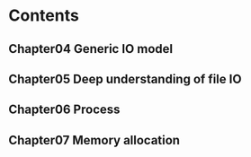 # Contents
## Chapter04 Generic IO model
## Chapter05 Deep understanding of file IO
## Chapter06 Process
## Chapter07 Memory allocation
